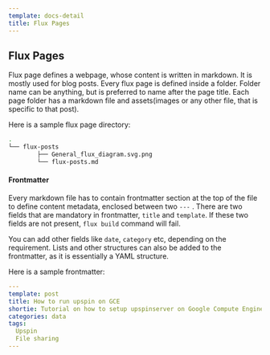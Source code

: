 ```yaml
---
template: docs-detail
title: Flux Pages
---
```


## Flux Pages

Flux page defines a webpage, whose content is written in markdown. It is mostly used for blog posts. Every flux page is defined inside a folder. Folder name can be anything, but is preferred to name after the page title. Each page folder has a markdown file and assets(images or any other file, that is specific to that post).

Here is a sample flux page directory:

```bash
.
└── flux-posts
        ├── General_flux_diagram.svg.png
        └── flux-posts.md
```

#### Frontmatter

Every markdown file has to contain frontmatter section at the top of the file to define content metadata, enclosed between two ```---``` . There are two fields that are mandatory in frontmatter, ```title``` and ```template```. If these two fields are not present, ```flux build``` command will fail. 

You can add other fields like ```date```, ```category``` etc, depending on the requirement. Lists and other structures can also be added to the frontmatter, as it is essentially a YAML structure.

Here is a sample frontmatter:

```yaml
---
template: post
title: How to run upspin on GCE
shortie: Tutorial on how to setup upspinserver on Google Compute Engine
categories: data
tags:
  Upspin
  File sharing
---
```
